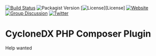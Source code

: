 [![Build Status](https://travis-ci.org/CycloneDX/cyclonedx-php-composer.svg?branch=master)](https://travis-ci.org/CycloneDX/cyclonedx-php-composer)
![Packagist Version](https://img.shields.io/packagist/v/cyclonedx/bom)
[![License](https://img.shields.io/badge/license-Apache%202.0-brightgreen.svg)][License]
[![Website](https://img.shields.io/badge/https://-cyclonedx.org-blue.svg)](https://cyclonedx.org/)
[![Group Discussion](https://img.shields.io/badge/discussion-groups.io-blue.svg)](https://groups.io/g/CycloneDX)
[![Twitter](https://img.shields.io/twitter/url/http/shields.io.svg?style=social&label=Follow)](https://twitter.com/CycloneDX_Spec)


CycloneDX PHP Composer Plugin
=========

Help wanted
